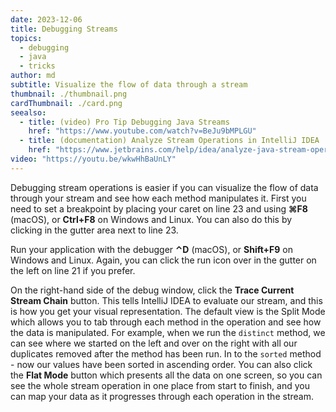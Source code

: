 ```yaml
---
date: 2023-12-06
title: Debugging Streams
topics:
  - debugging
  - java
  - tricks
author: md
subtitle: Visualize the flow of data through a stream
thumbnail: ./thumbnail.png
cardThumbnail: ./card.png
seealso:
  - title: (video) Pro Tip Debugging Java Streams
    href: "https://www.youtube.com/watch?v=BeJu9bMPLGU"
  - title: (documentation) Analyze Stream Operations in IntelliJ IDEA
    href: "https://www.jetbrains.com/help/idea/analyze-java-stream-operations.html"
video: "https://youtu.be/wkwHhBaUnLY"
---
```


Debugging stream operations is easier if you can visualize the flow of data through your stream and see how each method manipulates it. First you need to set a breakpoint by placing your caret on line 23 and using **⌘F8** (macOS), or **Ctrl+F8** on Windows and Linux. You can also do this by clicking in the gutter area next to line 23.

Run your application with the debugger **⌃D** (macOS), or **Shift+F9** on Windows and Linux. Again, you can click the run icon over in the gutter on the left on line 21 if you prefer.

On the right-hand side of the debug window, click the **Trace Current Stream Chain** button. This tells IntelliJ IDEA to evaluate our stream, and this is how you get your visual representation. The default view is the Split Mode which allows you to tab through each method in the operation and see how the data is manipulated. For example, when we run
the `distinct` method, we can see where we started on the left and over on the right with all our duplicates removed after the method has been run. In to the `sorted` method - now our values have been sorted in ascending order. You can also click the **Flat Mode** button which presents all the data on one screen, so you can see the whole stream operation in one place from start to finish, and you can map your data as it progresses through each operation in the stream.
